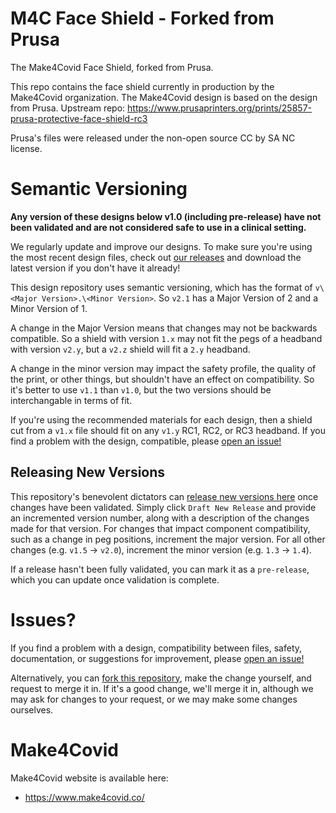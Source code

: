 # M4C Face Shield - Forked from Prusa
The Make4Covid Face Shield, forked from Prusa.

This repo contains the face shield currently in production by the Make4Covid
organization. The Make4Covid design is based on the design from Prusa.
Upstream repo:
https://www.prusaprinters.org/prints/25857-prusa-protective-face-shield-rc3

Prusa's files were released under the non-open source CC by SA NC license.

# Semantic Versioning
**Any version of these designs below v1.0 (including pre-release) have not been validated and are not considered safe to use in a clinical setting.**

We regularly update and improve our designs. To make sure you're using the most recent design files, check out [our releases](https://github.com/make4covid/face-shield/releases) and download the latest version if you don't have it already!

This design repository uses semantic versioning, which has the format of `v\<Major Version>.\<Minor Version>`. So `v2.1` has a Major Version of 2 and a Minor Version of 1.

A change in the Major Version means that changes may not be backwards compatible. So a shield with version `1.x` may not fit the pegs of a headband with version `v2.y`, but a `v2.z` shield will fit a `2.y` headband. 

A change in the minor version may impact the safety profile, the quality of the print, or other things, but shouldn't have an effect on compatibility. So it's better to use `v1.1` than `v1.0`, but the two versions should be interchangable in terms of fit.

If you're using the recommended materials for each design, then a shield cut from a `v1.x` file should fit on any `v1.y` RC1, RC2, or RC3 headband. If you find a problem with the design, compatible, please [open an issue!](https://github.com/make4covid/face-shield/issues/new?assignees=&labels=&template=design-issue-template.md&title=)

## Releasing New Versions
This repository's benevolent dictators can [release new versions here](https://github.com/make4covid/face-shield/releases) once changes have been validated. Simply click `Draft New Release` and provide an incremented version number, along with a description of the changes made for that version. For changes that impact component compatibility, such as a change in peg positions, increment the major version. For all other changes (e.g. `v1.5` -> `v2.0`), increment the minor version (e.g. `1.3` -> `1.4`).

If a release hasn't been fully validated, you can mark it as a `pre-release`, which you can update once validation is complete.

# Issues?
If you find a problem with a design, compatibility between files, safety, documentation, or suggestions for improvement, please [open an issue!](https://github.com/make4covid/face-shield/issues/new?assignees=&labels=&template=design-issue-template.md&title=)

Alternatively, you can [fork this repository](https://help.github.com/en/github/getting-started-with-github/fork-a-repo), make the change yourself, and request to merge it in. If it's a good change, we'll merge it in, although we may ask for changes to your request, or we may make some changes ourselves. 

# Make4Covid
Make4Covid website is available here:

* https://www.make4covid.co/

